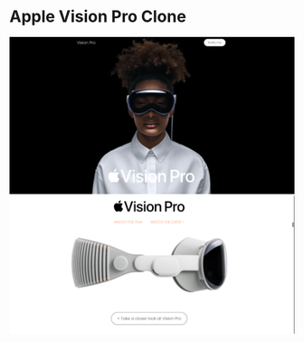 # Apple Vision Pro Clone


<div>
 <img src="./assets/apple1.png" alt="Screenshot 2">
<img src="./assets/apple2.png" alt="Screenshot 3">

</div>